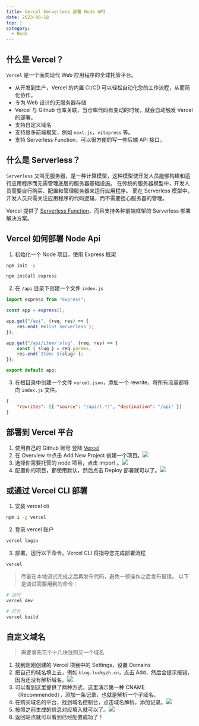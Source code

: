 ```yaml
---
title: Vercel Serverless 部署 Node API
date: 2023-06-18
top: 1
category:
  - Node
---
```


## 什么是 Vercel？

`Vercel` 是一个面向现代 Web 应用程序的全球托管平台。

- 从开发到生产，Vercel 的内置 CI/CD 可以轻松自动化您的工作流程，从而简化协作。
- 专为 Web 设计的无服务器存储
- Vercel 与 Github 仓库关联，当仓库代码有变动的时候，就会自动触发 Vercel 的部署。
- 支持自定义域名
- 支持很多前端框架，例如 `next.js`，`vitepress` 等。
- 支持 Serverless Function，可以很方便的写一些后端 API 接口。

## 什么是 Serverless？

`Serverless` 又叫无服务器，是一种计算模型，这种模型使开发人员能够构建和运行应用程序而无需管理底层的服务器基础设施。
在传统的服务器模型中，开发人员需要自行购买、配置和管理服务器来运行应用程序。
而在 Serverless 模型中，开发人员只需关注应用程序的代码逻辑，而不需要担心服务器的管理。

Vercel 提供了 [Serverless Function](https://vercel.com/docs/concepts/functions/serverless-functions)，而且支持各种前端框架的 Serverless 部署解决方案。

## Vercel 如何部署 Node Api

1. 初始化一个 Node 项目，使用 Express 框架

```bash
npm init -y

npm install express
```

2. 在 `/api` 目录下创建一个文件 `index.js`

```js
import express from "express";

const app = express();

app.get("/api", (req, res) => {
	res.end(`Hello! Serverless`);
});

app.get("/api/item/:slug", (req, res) => {
	const { slug } = req.params;
	res.end(`Item: ${slug}`);
});

export default app;
```

3. 在根目录中创建一个文件 `vercel.json`，添加一个 rewrite，将所有流量都导向 `index.js` 文件。

```json
{
	"rewrites": [{ "source": "/api/(.*)", "destination": "/api" }]
}
```

## 部署到 Vercel 平台

1. 使用自己的 Github 账号 登陆 [Vercel](https://vercel.com/)
2. 在 Overview 中点击 Add New Project 创建一个项目。![](/images/vercel_4.webp)
3. 选择你需要托管的 node 项目，点击 import 。![](/images/vercel_5.webp)
4. 配置你的项目，都使用默认，然后点击 Deploy 部署就可以了。![](/images/vercel_6.webp)

## 或通过 Vercel CLI 部署

1. 安装 vercel cli

```bash
npm i -g vercel
```

2. 登录 vercel 账户

```bash
vercel login
```

3. 部署，运行以下命令。Vercel CLI 将指导您完成部署流程

```bash
vercel
```

> 尽量在本地调试完成之后再发布代码，避免一顿操作之后发布报错。
> 以下是调试需要用到的命令：

```bash
# 运行
vercel dev

# 打包
vercel build
```

## 自定义域名

> 需要事先花个十几块钱购买一个域名

1. 找到刚刚创建的 Vercel 项目中的 Settings，设置 Domains
2. 把自己的域名填上去，例如 `blog.luckyzh.cn`，点击 Add，然后会提示报错，因为还没有解析域名。![](/images/vercel_1.webp)
3. 可以看到这里提供了两种方式，这里演示第一种 CNAME（Recommended），添加一条记录，也就是解析一个子域名。
4. 在购买域名的平台，找到域名控制台，点击域名解析，添加记录。![](/images/vercel_2.webp)
5. 按照之前生成的信息对应填入就可以了。![](/images/vercel_3.webp)
6. 返回站点就可以看到已经配置成功了！
